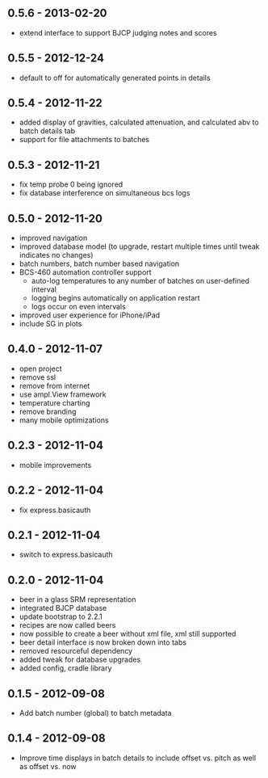 ## 0.5.6 - 2013-02-20

* extend interface to support BJCP judging notes and scores

## 0.5.5 - 2012-12-24

* default to off for automatically generated points in details

## 0.5.4 - 2012-11-22

* added display of gravities, calculated attenuation, and calculated abv to batch details tab
* support for file attachments to batches

## 0.5.3 - 2012-11-21

* fix temp probe 0 being ignored
* fix database interference on simultaneous bcs logs

## 0.5.0 - 2012-11-20

* improved navigation
* improved database model (to upgrade, restart multiple times until tweak indicates no changes)
* batch numbers, batch number based navigation
* BCS-460 automation controller support
	* auto-log temperatures to any number of batches on user-defined interval
	* logging begins automatically on application restart
	* logs occur on even intervals
* improved user experience for iPhone/iPad
* include SG in plots

## 0.4.0 - 2012-11-07

* open project
* remove ssl
* remove from internet
* use ampl.View framework
* temperature charting
* remove branding
* many mobile optimizations

## 0.2.3 - 2012-11-04

* mobile improvements

## 0.2.2 - 2012-11-04

* fix express.basicauth

## 0.2.1 - 2012-11-04

* switch to express.basicauth

## 0.2.0 - 2012-11-04

* beer in a glass SRM representation
* integrated BJCP database
* update bootstrap to 2.2.1
* recipes are now called beers
* now possible to create a beer without xml file, xml still supported
* beer detail interface is now broken down into tabs
* removed resourceful dependency
* added tweak for database upgrades
* added config, cradle library

## 0.1.5 - 2012-09-08

* Add batch number (global) to batch metadata

## 0.1.4 - 2012-09-08

* Improve time displays in batch details to include offset vs. pitch as well as offset vs. now